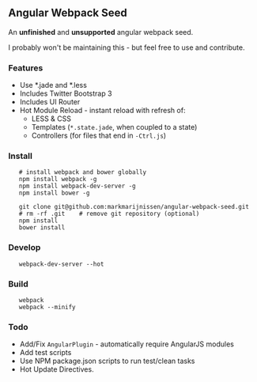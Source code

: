 Angular Webpack Seed
--------------------

An **unfinished** and **unsupported** angular webpack seed.

I probably won't be maintaining this - but feel free to use and contribute.

### Features

* Use *.jade and *.less
* Includes Twitter Bootstrap 3
* Includes UI Router
* Hot Module Reload - instant reload with refresh of:
    * LESS & CSS
    * Templates (`*.state.jade`, when coupled to a state)
    * Controllers (for files that end in `-Ctrl.js`)

### Install

```
   # install webpack and bower globally
   npm install webpack -g
   npm install webpack-dev-server -g
   npm install bower -g

   git clone git@github.com:markmarijnissen/angular-webpack-seed.git
   # rm -rf .git    # remove git repository (optional)
   npm install
   bower install
```

### Develop
```
   webpack-dev-server --hot
```

### Build
```
   webpack
   webpack --minify
```

### Todo

* Add/Fix `AngularPlugin` - automatically require AngularJS modules
* Add test scripts
* Use NPM package.json scripts to run test/clean tasks 
* Hot Update Directives.